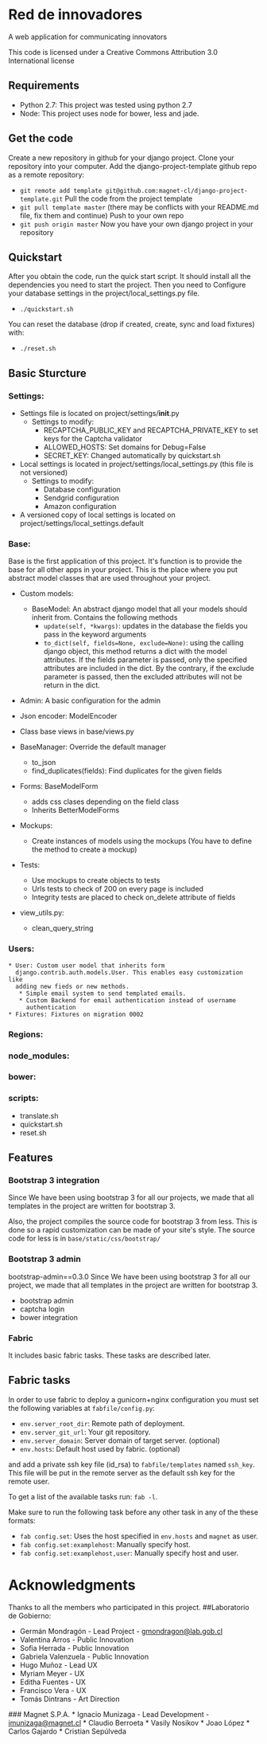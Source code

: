 # Red de innovadores

A web application for communicating  innovators

This code is licensed under a Creative Commons Attribution 3.0 International license


## Requirements
* Python 2.7: This project was tested using python 2.7
* Node: This project uses node for bower, less and jade.

## Get the code
Create a new repository in github for your django project.
Clone your repository into your computer.
Add the django-project-template github repo as a remote repository:
* `git remote add template
  git@github.com:magnet-cl/django-project-template.git`
Pull the code from the project template
* `git pull template master` (there may be conflicts with your README.md file,
  fix them and continue)
Push to your own repo
* `git push origin master`
Now you have your own django project in your repository


## Quickstart

After you obtain the code, run the quick start script. It should install
all the dependencies you need to start the project. Then you need to Configure
your database settings in the project/local_settings.py file.

* `./quickstart.sh`

You can reset the database (drop if created, create, sync and load fixtures)
with:

* `./reset.sh`

## Basic Sturcture

### Settings:

* Settings file is located on project/settings/__init__.py
    * Settings to modify:
        * RECAPTCHA_PUBLIC_KEY and RECAPTCHA_PRIVATE_KEY to set keys for the
        Captcha validator
        * ALLOWED_HOSTS: Set domains for Debug=False
        * SECRET_KEY: Changed automatically by quickstart.sh
* Local settings is located in project/settings/local_settings.py (this file
is not versioned)
    * Settings to modify:
         * Database configuration
         * Sendgrid configuration
         * Amazon configuration
* A versioned copy of local settings is located on
project/settings/local_settings.default

### Base:
Base is the first application of this project. It's function is to provide
the base for all other apps in your project. This is the place where you put
abstract model classes that are used throughout your project.

* Custom models:
    * BaseModel: An abstract django model that all your models should inherit
      from. Contains the following methods
       * `update(self, *kwargs)`: updates in the database the fields you
         pass in the keyword arguments
       * `to_dict(self, fields=None, exclude=None)`: using the calling django
         object, this method returns a dict with the model attributes. If the
         fields parameter is passed, only the specified attributes are
         included in the dict. By the contrary, if the exclude parameter is
         passed, then the excluded attributes will not be return in the dict.

* Admin: A basic configuration for the admin
* Json encoder: ModelEncoder
* Class base views in base/views.py
* BaseManager: Override the default manager
    * to_json
    * find_duplicates(fields): Find duplicates for the given fields
* Forms: BaseModelForm
    * adds css clases depending on the field class
    * Inherits BetterModelForms
* Mockups:
    * Create instances of models using the mockups (You have to define the
    method to create a mockup)
* Tests:
    * Use mockups to create objects to tests
    * Urls tests to check of 200 on every page is included
    * Integrity tests are placed to check on_delete attribute of fields
* view_utils.py:
    * clean_query_string

### Users:
    * User: Custom user model that inherits form
      django.contrib.auth.models.User. This enables easy customization like
      adding new fieds or new methods.
       * Simple email system to send templated emails.
       * Custom Backend for email authentication instead of username
         authentication
    * Fixtures: Fixtures on migration 0002

### Regions:

### node_modules:

### bower:

### scripts:

* translate.sh
* quickstart.sh
* reset.sh

## Features

### Bootstrap 3 integration
Since We have been using bootstrap 3 for all our projects, we made that all
templates in the project are written for bootstrap 3.  

Also, the project compiles the source code for bootstrap 3 from less. This is
done so a rapid customization can be made of your site's style. The source
code for less is in `base/static/css/bootstrap/`

### Bootstrap 3 admin
bootstrap-admin==0.3.0
Since We have been using bootstrap 3 for all our project, we made that all
templates in the project are written for bootstrap 3.
* bootstrap admin
* captcha login
* bower integration

### Fabric
It includes basic fabric tasks. These tasks are described later.

## Fabric tasks

In order to use fabric to deploy a gunicorn+nginx configuration you must set
the following variables at `fabfile/config.py`:
* `env.server_root_dir`: Remote path of deployment.
* `env.server_git_url`: Your git repository.
* `env.server_domain`: Server domain of target server. (optional)
* `env.hosts`: Default host used by fabric. (optional)

and add a private ssh key file (id_rsa) to `fabfile/templates` named
`ssh_key`. This file will be put in the remote server as the default ssh key
for the remote user.

To get a list of the available tasks run: `fab -l`.

Make sure to run the following task before any other task in any of the these
formats:
* `fab config.set`: Uses the host specified in `env.hosts` and `magnet`
  as user.
* `fab config.set:examplehost`: Manually specify host.
* `fab config.set:examplehost,user`: Manually specify host and user.


# Acknowledgments

Thanks to all the members who participated in this project.
##Laboratorio de Gobierno:
  * Germán Mondragón - Lead Project - gmondragon@lab.gob.cl
  * Valentina Arros - Public Innovation
  * Sofia Herrada - Public Innovation
  * Gabriela Valenzuela - Public Innovation
  * Hugo Muñoz - Lead UX
  * Myriam Meyer - UX
  * Editha Fuentes - UX
  * Francisco  Vera - UX
  * Tomás Dintrans - Art Direction


### Magnet S.P.A.
    * Ignacio Munizaga - Lead Development - imunizaga@magnet.cl
    * Claudio Berroeta
    * Vasily Nosikov
    * Joao López
    * Carlos Gajardo
    * Cristian Sepúlveda
